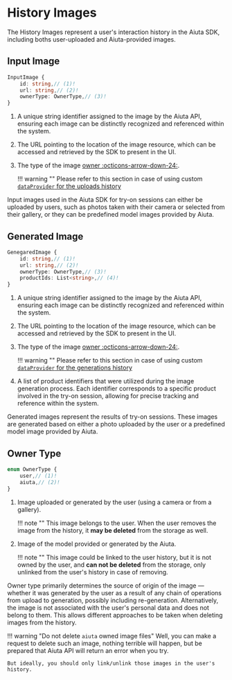 # History Images

The History Images represent a user's interaction history in the Aiuta SDK, including boths user-uploaded and Aiuta-provided images.

## Input Image

```typescript
InputImage {
    id: string,// (1)!
    url: string,// (2)!
    ownerType: OwnerType,// (3)!
}
```

1.  A unique string identifier assigned to the image by the Aiuta API, ensuring each image can be distinctly recognized and referenced within the system.
2.  The URL pointing to the location of the image resource, which can be accessed and retrieved by the SDK to present in the UI.
3.  The type of the image [owner :octicons-arrow-down-24:](#owner-type).
    
    !!! warning ""
        Please refer to this section in case of using custom [`dataProvider` for the uploads history](configuration.md#uploads-history)

Input images used in the Aiuta SDK for try-on sessions can either be uploaded by users, such as photos taken with their camera or selected from their gallery, or they can be predefined model images provided by Aiuta.

## Generated Image

```typescript
GenegaredImage {
    id: string,// (1)!
    url: string,// (2)!
    ownerType: OwnerType,// (3)!
    productIds: List<string>,// (4)!
}
```

1.  A unique string identifier assigned to the image by the Aiuta API, ensuring each image can be distinctly recognized and referenced within the system.
2.  The URL pointing to the location of the image resource, which can be accessed and retrieved by the SDK to present in the UI.
3.  The type of the image [owner :octicons-arrow-down-24:](#owner-type).
    
    !!! warning ""
        Please refer to this section in case of using custom [`dataProvider` for the generations history](configuration.md#generations-history)

4.  A list of product identifiers that were utilized during the image generation process. Each identifier corresponds to a specific product involved in the try-on session, allowing for precise tracking and reference within the system.

Generated images represent the results of try-on sessions. These images are generated based on either a photo uploaded by the user or a predefined model image provided by Aiuta.

## Owner Type

```typescript
enum OwnerType {
    user,// (1)!
    aiuta,// (2)!
}
```

1.  Image uploaded or generated by the user (using a camera or from a gallery).
    
    !!! note ""
        This image belongs to the user. When the user removes the image from the history, it __may be deleted__ from the storage as well.

2.  Image of the model provided or generated by the Aiuta. 

    !!! note ""
        This image could be linked to the user history, but it is not owned by the user, and __can not be deleted__ from the storage, only unlinked from the user's history in case of removing.


Owner type primarily determines the source of origin of the image — whether it was generated by the user as a result of any chain of operations from upload to generation, possibly including re-generation. Alternatively, the image is not associated with the user's personal data and does not belong to them. This allows different approaches to be taken when deleting images from the history.

!!! warning "Do not delete `aiuta` owned image files"
    Well, you can make a request to delete such an image, nothing terrible will happen, but be prepared that Aiuta API will return an error when you try.

    But ideally, you should only link/unlink those images in the user's history.
